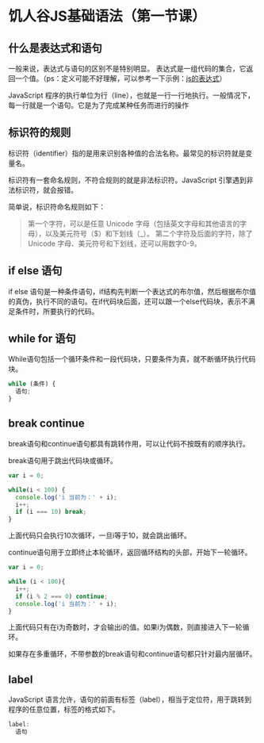 # 饥人谷JS基础语法（第一节课）
## 什么是表达式和语句
一般来说，表达式与语句的区别不是特别明显。 表达式是一组代码的集合，它返回一个值。（ps：定义可能不好理解，可以参考一下示例：[js的表达式](https://developer.mozilla.org/zh-CN/docs/Web/JavaScript/Guide/Expressions_and_Operators)）

JavaScript 程序的执行单位为行（line），也就是一行一行地执行。一般情况下，每一行就是一个语句。它是为了完成某种任务而进行的操作
## 标识符的规则
标识符（identifier）指的是用来识别各种值的合法名称。最常见的标识符就是变量名。

标识符有一套命名规则，不符合规则的就是非法标识符。JavaScript 引擎遇到非法标识符，就会报错。

简单说，标识符命名规则如下：
>第一个字符，可以是任意 Unicode 字母（包括英文字母和其他语言的字母），以及美元符号（$）和下划线（_）。
>第二个字符及后面的字符，除了 Unicode 字母、美元符号和下划线，还可以用数字0-9。
## if else 语句
if else 语句是一种条件语句，if结构先判断一个表达式的布尔值，然后根据布尔值的真伪，执行不同的语句。在if代码块后面，还可以跟一个else代码块，表示不满足条件时，所要执行的代码。
## while for 语句
While语句包括一个循环条件和一段代码块，只要条件为真，就不断循环执行代码块。
```javascript
while (条件) {
  语句;
}
```
## break continue
break语句和continue语句都具有跳转作用，可以让代码不按既有的顺序执行。

break语句用于跳出代码块或循环。

```javascript
var i = 0;

while(i < 100) {
  console.log('i 当前为：' + i);
  i++;
  if (i === 10) break;
}
```
上面代码只会执行10次循环，一旦i等于10，就会跳出循环。


continue语句用于立即终止本轮循环，返回循环结构的头部，开始下一轮循环。
```javascript
var i = 0;

while (i < 100){
  i++;
  if (i % 2 === 0) continue;
  console.log('i 当前为：' + i);
}
```

上面代码只有在i为奇数时，才会输出i的值。如果i为偶数，则直接进入下一轮循环。

如果存在多重循环，不带参数的break语句和continue语句都只针对最内层循环。
## label
JavaScript 语言允许，语句的前面有标签（label），相当于定位符，用于跳转到程序的任意位置，标签的格式如下。

```javascript
label:
  语句
```
